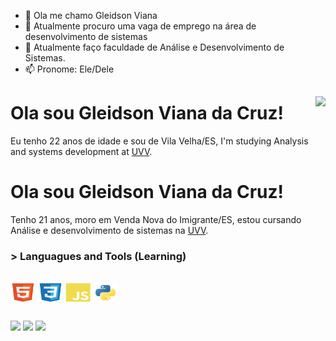 - 👋 Ola me chamo Gleidson Viana
- 👀 Atualmente procuro uma vaga de emprego na área de desenvolvimento de sistemas
- 🌱  Atualmente faço faculdade de Análise e Desenvolvimento de Sistemas.
- 📫 Pronome: Ele/Dele

##

<img src="https://github-readme-stats.vercel.app/api/top-langs/?username=GCLemos&langs_count=12&layout=compact&theme=tokyonight" align="right">
  
 # Ola sou Gleidson Viana da Cruz!


Eu tenho 22 anos de idade e sou de Vila Velha/ES, I'm studying Analysis and systems development at [UVV](https://uvv.br). 
##
# Ola sou Gleidson Viana da Cruz!


Tenho 21 anos, moro em Venda Nova do Imigrante/ES, estou cursando Análise e desenvolvimento de sistemas na [UVV](https://uvv.br).

### > Languagues and Tools (Learning)

<div style="display: inline_block"><br>
  <img align="center" alt="Rafa-HTML" height="30" width="40" src="https://raw.githubusercontent.com/devicons/devicon/master/icons/html5/html5-original.svg">
  <img align="center" alt="Rafa-CSS" height="30" width="40" src="https://raw.githubusercontent.com/devicons/devicon/master/icons/css3/css3-original.svg">
  <img align="center" alt="Rafa-Js" height="30" width="40" src="https://raw.githubusercontent.com/devicons/devicon/master/icons/javascript/javascript-plain.svg">
  <img align="center" alt="Rafa-Python" height="30" width="40" src="https://raw.githubusercontent.com/devicons/devicon/master/icons/python/python-original.svg">
</div>

##

<div> 
  <a href="https://www.youtube.com/@LemosGC/featured" target="_blank"><img src="https://img.shields.io/badge/YouTube-FF0000?style=for-the-badge&logo=youtube&logoColor=white" target="_blank"></a>
  <a href = "mailto:glemos028@gmail.com"><img src="https://img.shields.io/badge/-Gmail-%23333?style=for-the-badge&logo=gmail&logoColor=white" target="_blank"></a>
  <a href="https://www.linkedin.com/in/gclemos/" target="_blank"><img src="https://img.shields.io/badge/-LinkedIn-%230077B5?style=for-the-badge&logo=linkedin&logoColor=white" target="_blank"></a> 
  
</div>
